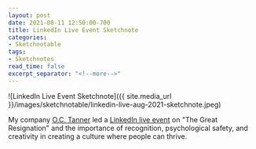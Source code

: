 ```yaml
---
layout: post
date: 2021-08-11 12:50:00-700
title: LinkedIn Live Event Sketchnote
categories:
- Sketchnotable
tags:
- Sketchnotes
read_time: false
excerpt_separator: "<!--more-->"
---
```


![LinkedIn Live Event Sketchnote]({{ site.media_url }}/images/sketchnotable/linkedin-live-aug-2021-sketchnote.jpeg)

My company [O.C. Tanner](https://www.octanner.com/) led a [LinkedIn live event](https://www.linkedin.com/events/linkedinlivewitho-c-tanner-ther6811350116583141376/) on "The Great Resignation" and the importance of recognition, psychological safety, and creativity in creating a culture where people can thrive.

<!--more-->
